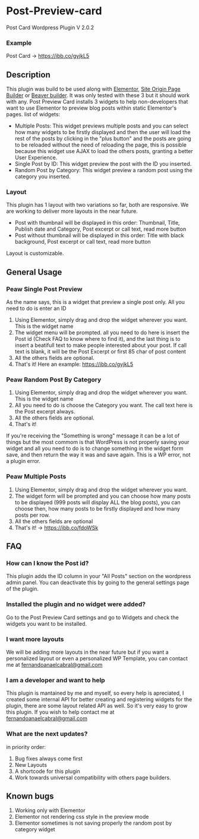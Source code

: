 # Post-Preview-card
Post Card Wordpress Plugin V 2.0.2

### Example
Post Card -> https://ibb.co/gyjkL5

## Description

This plugin was build to be used along with [Elementor](https://wordpress.org/plugins/elementor/), [Site Origin Page Builder](https://siteorigin.com/) or [Beaver builder](https://www.wpbeaverbuilder.com/home/?utm_expid=82857025-13.-Mrg6iFCTMyN1GHrIwH9wQ.1&utm_medium=bb&utm_source=plugins-admin-page&utm_campaign=plugins-admin-author&utm_referrer=http%3A%2F%2Flocalhost%2Fwp%2FPluginDevWorkspace%2Fwp-admin%2Fplugins.php). It was only tested with these 3 but it should work with any.
Post Preview Card installs 3 widgets to help non-developers that want to use Elementor to preview blog posts within static Elementor's pages.
list of widgets:
* Multiple Posts: This widget previews multiple posts and you can select how many widgets to be firstly displayed and then the user will load the rest of the posts by clicking in the "plus button" and the posts are going to be reloaded without the need of reloading the page, this is possible because this widget use AJAX to load the others posts, granting a better User Experience.
* Single Post by ID: This widget preview the post with the ID you inserted. 
* Random Post by Category: This widget preview a random post using the category you inserted.

### Layout 
This plugin has 1 layout with two variations so far, both are responsive. We are working to deliver more layouts in the near future.
* Post with thumbnail will be displayed in this order: Thumbnail, Title, Publish date and Category, Post excerpt or call text, read more button 
* Post without thumbnail will be displayed in this order: Title with black background, Post excerpt or call text, read more button

Layout is customizable.

## General Usage 

### Peaw Single Post Preview
  As the name says, this is a widget that preview a single post only. All you need to do is enter an ID
  1. Using Elementor, simply drag and drop the widget wherever you want. This is the widget name 
  2. The widget menu will be prompted. 
  all you need to do here is insert the Post id (Check FAQ to know where to find it), and the last thing is to insert a beatifull text to make people interested about your post. If call text is blank, it will be the Post Excerpt or first 85 char of post content 
  3. All the others fields are optional.
  4. That's it! Here an example: https://ibb.co/gyjkL5

### Peaw Random Post By Category
  1. Using Elementor, simply drag and drop the widget wherever you want. This is the widget name  
  2. All you need to do is choose the Category you want. The call text here is the Post excerpt always.
  3. All the others fields are optional.
  4. That's it!

  If you're receiving the "Something is wrong" message it can be a lot of things but the most commom is that WordPress is not properly saving your widget and all you need to do is to change something in the widget form save, and then return the way it was and save again. This is a WP error, not a plugin error.

### Peaw Multiple Posts
  1. Using Elementor, simply drag and drop the widget wherever you want. 
  2. The widget form will be prompted and you can choose how many posts to be displayed (999 posts will display ALL the blog posts), you can choose then, how many posts to be firstly displayed and how many posts per row.
  3. All the others fields are optional
  4. That's it! -> https://ibb.co/fdoWSk
  
## FAQ
### How can I know the Post id?
This plugin adds the ID column in your "All Posts" section on the wordpress admin panel. You can deactivate this by going to the general settings page of the plugin.

### Installed the plugin and no widget were added?
Go to the Post Preview Card settings and go to Widgets and check the widgets you want to be installed.

### I want more layouts
We will be adding more layouts in the near future but if you want a personalized layout or even a personalized WP Template, you can contact me at fernandoanaelcabral@gmail.com 

### I am a developer and want to help
This plugin is mantained by me and myself, so every help is apreciated, I created some internal API for better creating and registering widgets for the plugin, there are some layout related API as well. So it's very easy to grow this plugin. If you wish to help contact me 
at fernandoanaelcabral@gmail.com 

### What are the next updates?
in priority order:
1. Bug fixes always come first 
2. New Layouts
3. A shortcode for this plugin
4. Work towards universal compatibility with others page builders.

## Known bugs
1. Working only with Elementor 
2. Elementor not rendering css style in the preview mode
3. Elementor sometimes is not saving properly the random post by category widget
